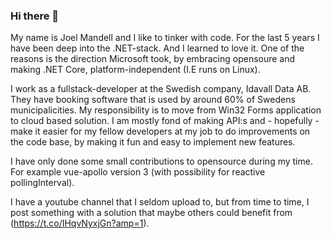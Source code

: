 ### Hi there 👋

My name is Joel Mandell and I like to tinker with code. For the last 5 years I have been deep into the .NET-stack. And I learned to love it.
One of the reasons is the direction Microsoft took, by embracing opensoure and making .NET Core, platform-independent (I.E runs on Linux).

I work as a fullstack-developer at the Swedish company, Idavall Data AB. They have booking software that is used by around 60% of Swedens municipalicities. My responsibility is to move from Win32 Forms application to cloud based solution. I am mostly fond of making API:s and - hopefully - make it easier for my fellow developers at my job to do improvements on the code base, by making it fun and easy to implement new features.

I have only done some small contributions to opensource during my time. For example vue-apollo version 3 (with possibility for reactive pollingInterval).

I have a youtube channel that I seldom upload to, but from time to time, I post something with a solution that maybe others could benefit from (https://t.co/IHqvNyxjGn?amp=1).

<!--
**joelmandell/joelmandell** is a ✨ _special_ ✨ repository because its `README.md` (this file) appears on your GitHub profile.

Here are some ideas to get you started:

- 🔭 I’m currently working on ...
- 🌱 I’m currently learning ...
- 👯 I’m looking to collaborate on ...
- 🤔 I’m looking for help with ...
- 💬 Ask me about ...
- 📫 How to reach me: ...
- 😄 Pronouns: ...
- ⚡ Fun fact: ...
-->
